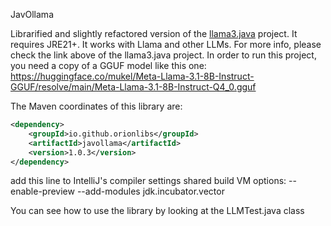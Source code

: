 JavOllama

Librarified and slightly refactored version of the [llama3.java](https://github.com/mukel/llama3.java) project. It requires JRE21+. It works with Llama and other LLMs. For more info, please check the link above of the llama3.java project. In order to run this project, you need a copy of a GGUF model like this one: https://huggingface.co/mukel/Meta-Llama-3.1-8B-Instruct-GGUF/resolve/main/Meta-Llama-3.1-8B-Instruct-Q4_0.gguf

The Maven coordinates of this library are:

```xml
<dependency>
    <groupId>io.github.orionlibs</groupId>
    <artifactId>javollama</artifactId>
    <version>1.0.3</version>
</dependency>
```

add this line to IntelliJ's compiler settings shared build VM options: --enable-preview --add-modules jdk.incubator.vector

You can see how to use the library by looking at the LLMTest.java class
